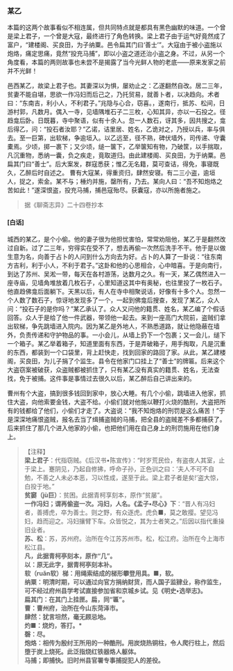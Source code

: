 <script type="text/javascript">
    var head = document.getElementsByTagName('head')[0];
    cssURL = '/public/liao.css';
    linkTag = document.createElement('link');
    linkTag.href = cssURL;
    linkTag.setAttribute('type','text/css');
    linkTag.setAttribute('rel','stylesheet');
    head.appendChild(linkTag);
</script>
### 某乙

本篇的这两个故事看似不相连属，但共同特点就是都具有黑色幽默的味道。一个曾是梁上君子，一个曾是大寇，最终进行了角色转换。梁上君子由于运气好竟然成了富户，“建楼阁、买良田，为子纳粟。邑令扁其门曰‘善士’”。大寇由于被小盗施以炮烙，痛定思痛，竟然“投充马捕”，即以小盗之道还治小盗之身。不过，从另一个角度看，本篇的两则故事也未尝不是揭露了当今光鲜人物的老底——原来发家之前并不光鲜！

邑西某乙，故梁上君子也。其妻深以为惧，屡劝止之：乙遂翻然自改。居二三年，贫妻不能自堪，思欲一作冯妇而后己之，乃托贸易，就善卜者，以决趋向。术者曰：“东南吉，利小人，不利君子。”兆隐与心合，窃喜。，遂南行，抵苏、松间，日游村郭，凡数月。偶入一寺，见墙隅堆石子二三枚，心知其异，亦以一石投之。径趋龛后卧。日既暮，寺中聚语，似有十余人。忽一人数石，讶其多，因共搜之，龛后得乙，问：“投石者汝耶？”乙诺，诘里居、姓名，乙诡对之，乃授以兵，率与俱去。至一巨第，出软梯，争逾垣入。以乙远至，径不熟，碑伏墙外，司传递、守囊橐焉。少顷，掷一裹下；又少顷，缒一箧下，乙举箧知有物，乃破筐，以手揣取，凡沉重物，悉纳一囊，负之疾走，竟取道归。由此建楼阁、买良田，为于纳粟。邑扁其门曰“善士”。后大案发，群寇悉获；惟乙无名籍，莫可查诘，得免，事寝既久，乙醉后时自述之。
曹有大寇某，得重资归，肆然安寝。有二三小盗，逾垣人，捉之，索金。某不与；棰灼并施，罄所有，乃去。某向人曰：“吾不知炮烙之苦如此！”遂深恨盗，投充马捕，捕邑寇殆尽。获囊寇，亦以所施者施之。

</section>

> 据《聊斋志异》二十四卷抄本

#### [白话]
<aside>

城西的某乙，是个小偷。他的妻子很为他担忧害怕，常常劝阻他，某乙于是翻然改过自新。过了二三年，穷得实在受不了，想去再偷一次然后洗手不干。他于是以做生意为名，向善于占卜的人问到什么方向去为好。占卜的人算了一卦说：“往东南方吉利，利于小人，不利于君子。”这卦和他的心思相合，心中暗喜。于是向南行，到达了苏州、吴淞一带，每天在各村游荡，达数月之久。有一天，某乙偶然进入一座寺庙，见墙角堆放着几枚石子，心里知道这其中有奥秘，也往里投了一枚石子。他直趋佛龛后面躺下。天黑以后，有人在寺中相聚说话，好像有十多个人。忽然一个人数了数石子，惊讶地发现多了一个，一起到佛龛后搜查，发现了某乙，众人问：“投石子的是你吗？”某乙承认了。众人又问他的籍贯、姓名，某乙编了个假话回答。众人于是给了他一件武器，带领他一起去。来到一座高门大院前，盗贼们拿出软梯，争先跳墙进入院内。因为某乙是外地人，不熟悉道路，就让他隐蔽在墙外，负责传递和守护物品的事。一小会儿，从墙上扔下一个包裹；又一会儿，缒下一个箱子。某乙举着箱子，知道里面有东西，于是弄破箱子，用手掏取，凡是沉重的东西，都装到一个口袋里，背上赶快走，找到回家的路回了家。从此，某乙建楼阁，买良田，为儿子捐了个监生。县令在他家门口挂上了“善士”的牌匾。后来这个大盗窃案被破获，众盗贼都被抓住了，只有某乙没有真实的籍贯、姓名，无法查找，免于被捕。这件事是事情过去很久以后，某乙醉后自己讲出来的。

曹州有个大盗，搞到很多钱回到家中，放心大睡。有几个小偷，跳墙进入他家，抓住大盗，向他索要金钱，大盗不给。小偷们就对他施以鞭打火烧的酷刑，大盗把所有的钱都给了他们，小偷们才走了。大盗说：“我不知炮烙的刑罚是这么痛苦！”于是深深地痛恨盗贼，报名去当了缉捕盗贼的马捕，把全县的盗贼差不多都捕获了。后来抓住了那几个进入他家的小偷，也把他们用在自己身上的刑罚施用在他们身上。

</aside>

> 【注释】  
<b>梁上君子</b>：代指窃贼。《后汉书•陈宣传》：“时岁荒民俭，有盗夜人其室，止于梁上。蹇阴见，乃起自修拂，呼命子孙，正色训之曰：’夫人不可不自勉，不善之人未必本恶，习以性成，遂至于此。梁上君子者是矣!’盗大惊，白投于地。”  
<b>贫窭（jù巨）</b>：贫困。此据青柯享刻本，原作“贫屡”。  
<b>一作冯妇；谓再偷盗一次。冯妇，人名。《孟子•尽心》下</b>：“晋人有冯妇者，善搏虎，卒为善士。则之野，有众逐虎。虎负■，莫之敢撄。望见冯妇，趋而迎之。冯妇攘臂下车。众皆悦之，其为士者笑之。”后因以指代重操旧业者。  
<b>苏、松</b>：苏，苏州府。治所在今江苏苏州市。松，松江府。治所在今上海市松江县。  
<b>凡，此据青柯亭刻本，原作“几”。  
<b>以</b>：原无此字，据青柯亭刻本补。  
<b>软（ruǎn软）梯</b>：用绳索结成的梯形攀登用具。■，软。  
<b>纳粟</b>：明清时期，可以通过向官方捐纳财货，而人国子监肄业，称作监生，可不经过府州县学考试直接参加省和京城乡试。见《明史•选举志》。  
<b>扁其门</b>：在其门上挂匣。扁，同“匾”。  
<b>曹</b>：曹州府，治所在今山东菏泽市。  
<b>肆然</b>：犹言坦然，毫无顾忌地。  
<b>灼■</b>：烧灼，答打。*  
<b>磬</b>：尽。  
<b>炮烙</b>：相传为殷纣王所用的一种酷刑。用炭烧热铜柱，令人爬行柱上，然后堕于炭上烧死。此泛指烧红铁器烙人躯体。  
<b>马捕；即捕快。旧时州县官署专事捕捉犯人的差役。  
